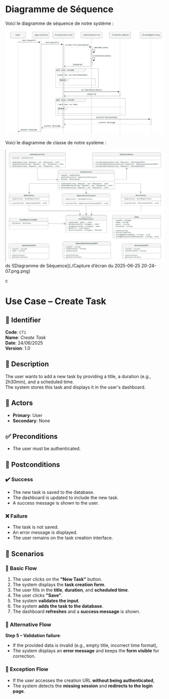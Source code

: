     
# Diagramme de Séquence

Voici le diagramme de séquence de notre système :

![Diagramme de Séquence](./sequence.png)

Voici le diagramme de classe de notre système :


![Diagramme de Séquence](./class.png)
ds
![Diagramme de Séquence](./Capture d’écran du 2025-06-25 20-24-07.png.png)

c 
# Use Case – Create Task

## 📄 Identifier
**Code**: `CT1`  
**Name**: *Create Task*  
**Date**: 24/06/2025  
**Version**: 1.0  

## 🎯 Description
The user wants to add a new task by providing a title, a duration (e.g., 2h30min), and a scheduled time.  
The system stores this task and displays it in the user's dashboard.

## 👤 Actors
- **Primary**: User  
- **Secondary**: None

## ✅ Preconditions
- The user must be authenticated.

## 🎯 Postconditions

### ✔️ Success
- The new task is saved to the database.  
- The dashboard is updated to include the new task.  
- A success message is shown to the user.

### ❌ Failure
- The task is not saved.  
- An error message is displayed.  
- The user remains on the task creation interface.

## 🔁 Scenarios

### 🔹 Basic Flow
1. The user clicks on the **"New Task"** button.  
2. The system displays the **task creation form**.  
3. The user fills in the **title**, **duration**, and **scheduled time**.  
4. The user clicks **"Save"**.  
5. The system **validates the input**.  
6. The system **adds the task to the database**.  
7. The dashboard **refreshes** and a **success message** is shown.

### 🔸 Alternative Flow
**Step 5 – Validation failure**:  
- If the provided data is invalid (e.g., empty title, incorrect time format),  
- The system displays an **error message** and keeps the **form visible** for correction.

### 🔻 Exception Flow
- If the user accesses the creation URL **without being authenticated**,  
- The system detects the **missing session** and **redirects to the login page**.

